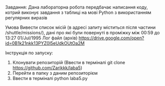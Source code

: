 Завдання:
Дана лабораторна робота передбачає написання коду, котрий виконує завдання з таблиці на мові Python з використанням регулярних виразів



Умова
Вивести список місій (в адресі запиту міститься після частини /shuttle/missions/), дані про які були повернуті в проміжку між 00:59 до 13:27 01/Jul/1995
Лог файл (архів) 
https://drive.google.com/open?id=0B1k21nkk13PYZ0l5eUdkOUtOa2M



Інструкція по запуску:

1. Клонувати репозиторій (Ввести в терміналі git clone https://github.com/Zarikkk/laba5)
2. Перейти в папку з даним репозиторієм
3. Ввести в терміналі python laba5.py
